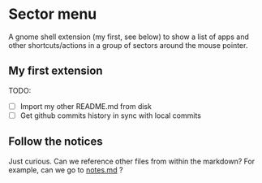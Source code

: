 # Sector menu

A gnome shell extension (my first, see below) to show a list of apps and other shortcuts/actions in a group of sectors around the mouse pointer.

## My first extension
TODO:
* [ ]  Import my other README.md from disk
* [  ] Get github commits history in sync with local commits

## Follow the notices
 Just curious. Can we reference other files from within the markdown?
 For example, can we go to [notes.md](notes.md) ?
